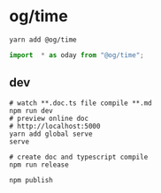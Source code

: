 # og/time

```shell
yarn add @og/time
```

```ts
import  * as oday from "@og/time";

```

## dev
     
    # watch **.doc.ts file compile **.md
    npm run dev
    # preview online doc
    # http://localhost:5000 
    yarn add global serve
    serve
   
    # create doc and typescript compile
    npm run release
   
    npm publish
```ts
```